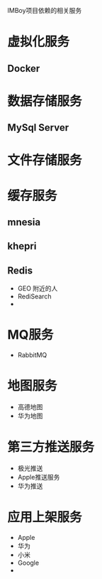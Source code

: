 
IMBoy项目依赖的相关服务

# 虚拟化服务
##  Docker

# 数据存储服务
## MySql Server

# 文件存储服务
##

# 缓存服务
## mnesia
## khepri
## Redis
* GEO 附近的人
* RediSearch
*

# MQ服务
* RabbitMQ

# 地图服务
* 高德地图
* 华为地图

# 第三方推送服务
* 极光推送
* Apple推送服务
* 华为推送

# 应用上架服务
* Apple
* 华为
* 小米
* Google
*
